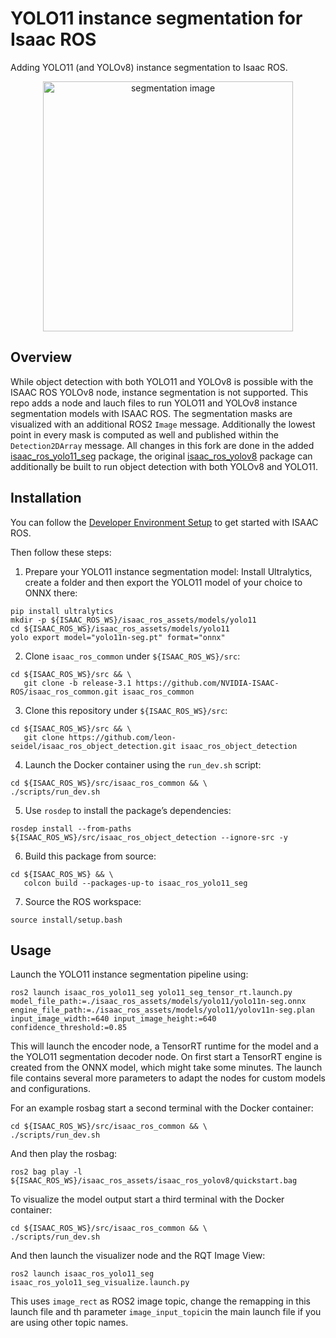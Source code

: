 # YOLO11 instance segmentation for Isaac ROS

Adding YOLO11 (and YOLOv8) instance segmentation to Isaac ROS.

<div align="center"><img alt="segmentation image" src="./isaac_ros_yolo11_seg/example/segmentation_example.png" width="400px"/></div>

## Overview
While object detection with both YOLO11 and YOLOv8 is possible with the ISAAC ROS YOLOv8 node, instance segmentation is not supported. This repo adds a node and lauch files to run YOLO11 and YOLOv8 instance segmentation models with ISAAC ROS. The segmentation masks are visualized with an additional ROS2 `Image` message. Additionally the lowest point in every mask is computed as well and published within the `Detection2DArray` message. All changes in this fork are done in the added [isaac_ros_yolo11_seg](./isaac_ros_yolo11_seg) package, the original [isaac_ros_yolov8](./isaac_ros_yolov8) package can additionally be built to run object detection with both YOLOv8 and YOLO11.

## Installation
You can follow the [Developer Environment Setup](https://nvidia-isaac-ros.github.io/getting_started/dev_env_setup.html) to get started with ISAAC ROS.

Then follow these steps:

1. Prepare your YOLO11 instance segmentation model:
Install Ultralytics, create a folder and then export the YOLO11 model of your choice to ONNX there:
```
pip install ultralytics
mkdir -p ${ISAAC_ROS_WS}/isaac_ros_assets/models/yolo11
cd ${ISAAC_ROS_WS}/isaac_ros_assets/models/yolo11
yolo export model="yolo11n-seg.pt" format="onnx"
```
2. Clone `isaac_ros_common` under `${ISAAC_ROS_WS}/src`:
```
cd ${ISAAC_ROS_WS}/src && \
   git clone -b release-3.1 https://github.com/NVIDIA-ISAAC-ROS/isaac_ros_common.git isaac_ros_common
```

3. Clone this repository under `${ISAAC_ROS_WS}/src`:
```
cd ${ISAAC_ROS_WS}/src && \
   git clone https://github.com/leon-seidel/isaac_ros_object_detection.git isaac_ros_object_detection
```
4. Launch the Docker container using the `run_dev.sh` script:
```
cd ${ISAAC_ROS_WS}/src/isaac_ros_common && \
./scripts/run_dev.sh
```
5. Use `rosdep` to install the package’s dependencies:
```
rosdep install --from-paths ${ISAAC_ROS_WS}/src/isaac_ros_object_detection --ignore-src -y
```
6. Build this package from source:
```
cd ${ISAAC_ROS_WS} && \
   colcon build --packages-up-to isaac_ros_yolo11_seg
```
7. Source the ROS workspace:
```
source install/setup.bash
```


## Usage

Launch the YOLO11 instance segmentation pipeline using:
```
ros2 launch isaac_ros_yolo11_seg yolo11_seg_tensor_rt.launch.py model_file_path:=./isaac_ros_assets/models/yolo11/yolo11n-seg.onnx engine_file_path:=./isaac_ros_assets/models/yolo11/yolov11n-seg.plan input_image_width:=640 input_image_height:=640 confidence_threshold:=0.85
```
This will launch the encoder node, a TensorRT runtime for the model and a the YOLO11 segmentation decoder node. On first start a TensorRT engine is created from the ONNX model, which might take some minutes. The launch file contains several more parameters to adapt the nodes for custom models and configurations.

For an example rosbag start a second terminal with the Docker container:
```
cd ${ISAAC_ROS_WS}/src/isaac_ros_common && \
./scripts/run_dev.sh
```
And then play the rosbag:
```
ros2 bag play -l ${ISAAC_ROS_WS}/isaac_ros_assets/isaac_ros_yolov8/quickstart.bag
```
To visualize the model output start a third terminal with the Docker container:
```
cd ${ISAAC_ROS_WS}/src/isaac_ros_common && \
./scripts/run_dev.sh
```
And then launch the visualizer node and the RQT Image View:
```
ros2 launch isaac_ros_yolo11_seg isaac_ros_yolo11_seg_visualize.launch.py
```
This uses `image_rect` as ROS2 image topic, change the remapping in this launch file and th parameter `image_input_topic`in the main launch file if you are using other topic names. 